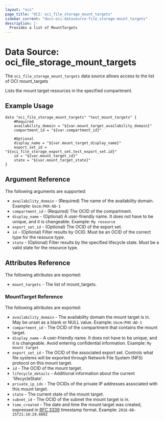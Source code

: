 ```yaml
---
layout: "oci"
page_title: "OCI: oci_file_storage_mount_targets"
sidebar_current: "docs-oci-datasource-file_storage-mount_targets"
description: |-
  Provides a list of MountTargets
---
```


# Data Source: oci_file_storage_mount_targets
The `oci_file_storage_mount_targets` data source allows access to the list of OCI mount_targets

Lists the mount target resources in the specified compartment.


## Example Usage

```hcl
data "oci_file_storage_mount_targets" "test_mount_targets" {
	#Required
	availability_domain = "${var.mount_target_availability_domain}"
	compartment_id = "${var.compartment_id}"

	#Optional
	display_name = "${var.mount_target_display_name}"
	export_set_id = "${oci_file_storage_export_set.test_export_set.id}"
	id = "${var.mount_target_id}"
	state = "${var.mount_target_state}"
}
```

## Argument Reference

The following arguments are supported:

* `availability_domain` - (Required) The name of the availability domain.  Example: `Uocm:PHX-AD-1` 
* `compartment_id` - (Required) The OCID of the compartment.
* `display_name` - (Optional) A user-friendly name. It does not have to be unique, and it is changeable.  Example: `My resource` 
* `export_set_id` - (Optional) The OCID of the export set.
* `id` - (Optional) Filter results by OCID. Must be an OCID of the correct type for the resouce type. 
* `state` - (Optional) Filter results by the specified lifecycle state. Must be a valid state for the resource type. 


## Attributes Reference

The following attributes are exported:

* `mount_targets` - The list of mount_targets.

### MountTarget Reference

The following attributes are exported:

* `availability_domain` - The availability domain the mount target is in. May be unset as a blank or NULL value.  Example: `Uocm:PHX-AD-1` 
* `compartment_id` - The OCID of the compartment that contains the mount target.
* `display_name` - A user-friendly name. It does not have to be unique, and it is changeable. Avoid entering confidential information.  Example: `My mount target` 
* `export_set_id` - The OCID of the associated export set. Controls what file systems will be exported through Network File System (NFS) protocol on this mount target. 
* `id` - The OCID of the mount target.
* `lifecycle_details` - Additional information about the current 'lifecycleState'.
* `private_ip_ids` - The OCIDs of the private IP addresses associated with this mount target.
* `state` - The current state of the mount target.
* `subnet_id` - The OCID of the subnet the mount target is in.
* `time_created` - The date and time the mount target was created, expressed in [RFC 3339](https://tools.ietf.org/rfc/rfc3339) timestamp format.  Example: `2016-08-25T21:10:29.600Z` 

